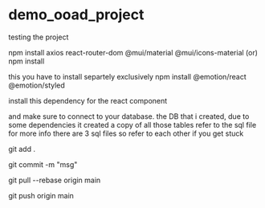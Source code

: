 # demo_ooad_project
testing the project


npm install axios react-router-dom @mui/material @mui/icons-material
(or)
npm install

this you have to install separtely exclusively
npm install @emotion/react @emotion/styled

install this dependency for the react component

and make sure to connect to your database.
the DB that i created, due to some dependencies it created a copy of all those tables
refer to the sql file for more info
there are 3 sql files so refer to each other if you get stuck

git add .

git commit -m "msg"

git pull --rebase origin main

git push origin main
